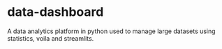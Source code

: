 # data-dashboard
A data analytics platform in python used to manage large datasets using statistics, voila and streamlits.
